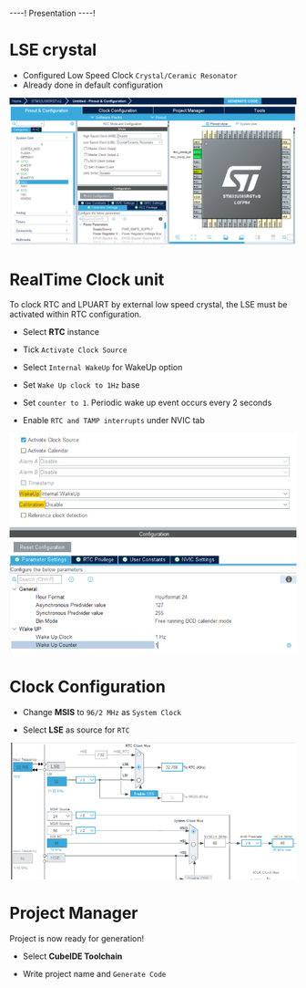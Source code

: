 ----!
Presentation
----!

# LSE crystal
- Configured Low Speed Clock `Crystal/Ceramic Resonator`
- Already done in default configuration 

![image](./img/LSE.png)


# RealTime Clock unit
To clock RTC and LPUART by external low speed crystal, the LSE must be activated within RTC configuration.
<p> </p>

- Select **RTC** instance
  
- Tick `Activate Clock Source`

- Select `Internal WakeUp` for WakeUp option
  
- Set `Wake Up clock to 1Hz` base
  
- Set `counter to 1`. Periodic wake up event occurs every 2 seconds

- Enable `RTC and TAMP interrupts` under NVIC tab

![image](./img/RTC.png)

# Clock Configuration
- Change **MSIS** to `96/2 MHz` as `System Clock`
  
- Select **LSE** as source for `RTC` 
<p> </p>

![image](./img/clock.png)

# Project Manager
Project is now ready for generation!

- Select **CubeIDE Toolchain**

- Write project name and `Generate Code`
  
  